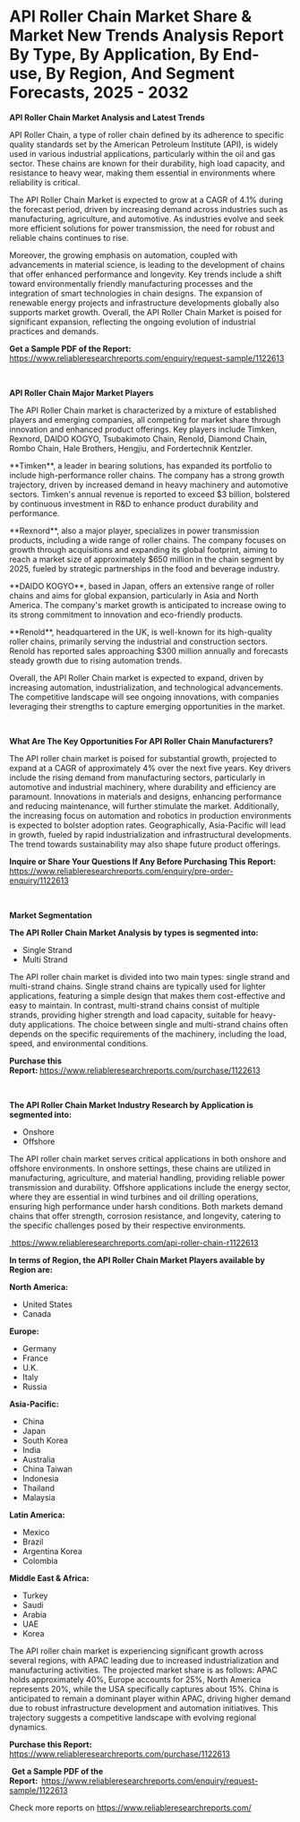 <p><h1>API Roller Chain Market Share & Market New Trends Analysis Report By Type, By Application, By End-use, By Region, And Segment Forecasts, 2025 - 2032</h1></p><p><strong>API Roller Chain Market Analysis and Latest Trends</strong></p>
<p><p>API Roller Chain, a type of roller chain defined by its adherence to specific quality standards set by the American Petroleum Institute (API), is widely used in various industrial applications, particularly within the oil and gas sector. These chains are known for their durability, high load capacity, and resistance to heavy wear, making them essential in environments where reliability is critical.</p><p>The API Roller Chain Market is expected to grow at a CAGR of 4.1% during the forecast period, driven by increasing demand across industries such as manufacturing, agriculture, and automotive. As industries evolve and seek more efficient solutions for power transmission, the need for robust and reliable chains continues to rise. </p><p>Moreover, the growing emphasis on automation, coupled with advancements in material science, is leading to the development of chains that offer enhanced performance and longevity. Key trends include a shift toward environmentally friendly manufacturing processes and the integration of smart technologies in chain designs. The expansion of renewable energy projects and infrastructure developments globally also supports market growth. Overall, the API Roller Chain Market is poised for significant expansion, reflecting the ongoing evolution of industrial practices and demands.</p></p>
<p><strong>Get a Sample PDF of the Report:&nbsp;</strong> <a href="https://www.reliableresearchreports.com/enquiry/request-sample/1122613?utm_campaign=1674&utm_medium=2&utm_source=Github&utm_content=ia&utm_term=03032025&utm_id=api-roller-chain">https://www.reliableresearchreports.com/enquiry/request-sample/1122613</a></p>
<p>&nbsp;</p>
<p><strong>API Roller Chain Major Market Players</strong></p>
<p><p>The API Roller Chain market is characterized by a mixture of established players and emerging companies, all competing for market share through innovation and enhanced product offerings. Key players include Timken, Rexnord, DAIDO KOGYO, Tsubakimoto Chain, Renold, Diamond Chain, Rombo Chain, Hale Brothers, Hengjiu, and Fordertechnik Kentzler.</p><p>**Timken**, a leader in bearing solutions, has expanded its portfolio to include high-performance roller chains. The company has a strong growth trajectory, driven by increased demand in heavy machinery and automotive sectors. Timken's annual revenue is reported to exceed $3 billion, bolstered by continuous investment in R&D to enhance product durability and performance.</p><p>**Rexnord**, also a major player, specializes in power transmission products, including a wide range of roller chains. The company focuses on growth through acquisitions and expanding its global footprint, aiming to reach a market size of approximately $650 million in the chain segment by 2025, fueled by strategic partnerships in the food and beverage industry.</p><p>**DAIDO KOGYO**, based in Japan, offers an extensive range of roller chains and aims for global expansion, particularly in Asia and North America. The company's market growth is anticipated to increase owing to its strong commitment to innovation and eco-friendly products.</p><p>**Renold**, headquartered in the UK, is well-known for its high-quality roller chains, primarily serving the industrial and construction sectors. Renold has reported sales approaching $300 million annually and forecasts steady growth due to rising automation trends.</p><p>Overall, the API Roller Chain market is expected to expand, driven by increasing automation, industrialization, and technological advancements. The competitive landscape will see ongoing innovations, with companies leveraging their strengths to capture emerging opportunities in the market.</p></p>
<p>&nbsp;</p>
<p><strong>What Are The Key Opportunities For API Roller Chain Manufacturers?</strong></p>
<p><p>The API roller chain market is poised for substantial growth, projected to expand at a CAGR of approximately 4% over the next five years. Key drivers include the rising demand from manufacturing sectors, particularly in automotive and industrial machinery, where durability and efficiency are paramount. Innovations in materials and designs, enhancing performance and reducing maintenance, will further stimulate the market. Additionally, the increasing focus on automation and robotics in production environments is expected to bolster adoption rates. Geographically, Asia-Pacific will lead in growth, fueled by rapid industrialization and infrastructural developments. The trend towards sustainability may also shape future product offerings.</p></p>
<p><strong>Inquire or Share Your Questions If Any Before Purchasing This Report:</strong> <a href="https://www.reliableresearchreports.com/enquiry/pre-order-enquiry/1122613?utm_campaign=1674&utm_medium=2&utm_source=Github&utm_content=ia&utm_term=03032025&utm_id=api-roller-chain">https://www.reliableresearchreports.com/enquiry/pre-order-enquiry/1122613</a></p>
<p>&nbsp;</p>
<p><strong>Market Segmentation</strong></p>
<p><strong>The API Roller Chain Market Analysis by types is segmented into:</strong></p>
<p><ul><li>Single Strand</li><li>Multi Strand</li></ul></p>
<p><p>The API roller chain market is divided into two main types: single strand and multi-strand chains. Single strand chains are typically used for lighter applications, featuring a simple design that makes them cost-effective and easy to maintain. In contrast, multi-strand chains consist of multiple strands, providing higher strength and load capacity, suitable for heavy-duty applications. The choice between single and multi-strand chains often depends on the specific requirements of the machinery, including the load, speed, and environmental conditions.</p></p>
<p><strong>Purchase this Report:&nbsp;</strong><a href="https://www.reliableresearchreports.com/purchase/1122613?utm_campaign=1674&utm_medium=2&utm_source=Github&utm_content=ia&utm_term=03032025&utm_id=api-roller-chain">https://www.reliableresearchreports.com/purchase/1122613</a></p>
<p>&nbsp;</p>
<p><strong>The API Roller Chain Market Industry Research by Application is segmented into:</strong></p>
<p><ul><li>Onshore</li><li>Offshore</li></ul></p>
<p><p>The API roller chain market serves critical applications in both onshore and offshore environments. In onshore settings, these chains are utilized in manufacturing, agriculture, and material handling, providing reliable power transmission and durability. Offshore applications include the energy sector, where they are essential in wind turbines and oil drilling operations, ensuring high performance under harsh conditions. Both markets demand chains that offer strength, corrosion resistance, and longevity, catering to the specific challenges posed by their respective environments.</p></p>
<p><a href="https://www.reliableresearchreports.com/api-roller-chain-r1122613?utm_campaign=1674&utm_medium=2&utm_source=Github&utm_content=ia&utm_term=03032025&utm_id=api-roller-chain">&nbsp;https://www.reliableresearchreports.com/api-roller-chain-r1122613</a></p>
<p><strong>In terms of Region, the API Roller Chain Market Players available by Region are:</strong></p>
<p>
    <p> <strong> North America: </strong>
        <ul>
            <li>United States</li>
            <li>Canada</li>
        </ul>
        </p> 
    <p> <strong> Europe: </strong>
        <ul>
            <li>Germany</li>
            <li>France</li>
            <li>U.K.</li>
            <li>Italy</li>
            <li>Russia</li>
        </ul>
        </p> 
    <p> <strong> Asia-Pacific: </strong>
        <ul>
            <li>China</li>
            <li>Japan</li>
            <li>South Korea</li>
            <li>India</li>
            <li>Australia</li>
            <li>China Taiwan</li>
            <li>Indonesia</li>
            <li>Thailand</li>
            <li>Malaysia</li>
        </ul>
        </p> 
    <p> <strong> Latin America: </strong>
        <ul>
            <li>Mexico</li>
            <li>Brazil</li>
            <li>Argentina Korea</li>
            <li>Colombia</li>
        </ul>
        </p> 
    <p> <strong> Middle East & Africa: </strong>
        <ul>
            <li>Turkey</li>
            <li>Saudi</li>
            <li>Arabia</li>
            <li>UAE</li>
            <li>Korea</li>
        </ul>
    </p>
    </p>
<p><p>The API roller chain market is experiencing significant growth across several regions, with APAC leading due to increased industrialization and manufacturing activities. The projected market share is as follows: APAC holds approximately 40%, Europe accounts for 25%, North America represents 20%, while the USA specifically captures about 15%. China is anticipated to remain a dominant player within APAC, driving higher demand due to robust infrastructure development and automation initiatives. This trajectory suggests a competitive landscape with evolving regional dynamics.</p></p>
<p><strong>Purchase this Report: </strong><a href="https://www.reliableresearchreports.com/purchase/1122613?utm_campaign=1674&utm_medium=2&utm_source=Github&utm_content=ia&utm_term=03032025&utm_id=api-roller-chain">https://www.reliableresearchreports.com/purchase/1122613</a></p>
<p>&nbsp;<strong>Get a Sample PDF of the Report:&nbsp;&nbsp;</strong><a href="https://www.reliableresearchreports.com/enquiry/request-sample/1122613?utm_campaign=1674&utm_medium=2&utm_source=Github&utm_content=ia&utm_term=03032025&utm_id=api-roller-chain">https://www.reliableresearchreports.com/enquiry/request-sample/1122613</a></p>
<p><strong></strong></p>
<p>Check more reports on <a href="https://www.reliableresearchreports.com/?utm_campaign=1674&utm_medium=2&utm_source=Github&utm_content=ia&utm_term=03032025&utm_id=api-roller-chain">https://www.reliableresearchreports.com/</a></p>